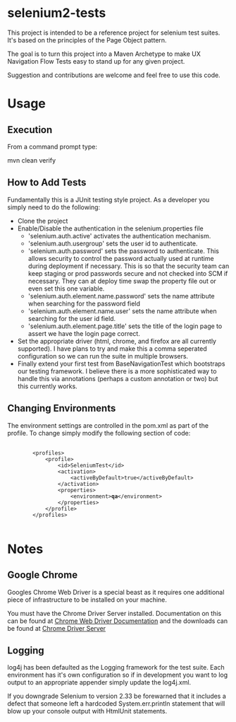selenium2-tests
===============

This project is intended to be a reference project for selenium test suites.  It's based on the principles of the Page Object pattern.

The goal is to turn this project into a Maven Archetype to make UX Navigation Flow Tests easy to stand up for any given project.

Suggestion and contributions are welcome and feel free to use this code.  

Usage
=====

Execution
---------

From a command prompt type:

mvn clean verify

How to Add Tests
----------------
Fundamentally this is a JUnit testing style project.  As a developer you simply need to do the following:

* Clone the project
* Enable/Disable the authentication in the selenium.properties file
	+ 'selenium.auth.active' activates the authentication mechanism.
    + 'selenium.auth.usergroup' sets the user id to authenticate.
    + 'selenium.auth.password' sets the password to authenticate.  This allows security to control the password actually used at runtime during deployment if necessary.  This is so that the security team can keep staging or prod passwords secure and not checked into SCM if necessary.  They can at deploy time swap the property file out or even set this one variable.
	+ 'selenium.auth.element.name.password' sets the name attribute when searching for the password field
	+ 'selenium.auth.element.name.user' sets the name attribute when searching for the user id field.
	+ 'selenium.auth.element.page.title' sets the title of the login page to assert we have the login page correct.
* Set the appropriate driver (html, chrome, and firefox are all currently supported).  I have plans to try and make this a comma seperated configuration so we can run the suite in multiple browsers.
* Finally extend your first test from BaseNavigationTest which bootstraps our testing framework.  I believe there is a more sophisticated way to handle this via annotations (perhaps a custom annotation or two) but this currently works.

Changing Environments
---------------------
The environment settings are controlled in the pom.xml as part of the profile.  To change simply modify the following section of code:
<pre>
	<code>
		&lt;profiles&gt;
			&lt;profile&gt;
				&lt;id&gt;SeleniumTest&lt;/id&gt;
				&lt;activation&gt;
					&lt;activeByDefault&gt;true&lt;/activeByDefault&gt;
				&lt;/activation&gt;
				&lt;properties&gt;
					&lt;environment&gt;<b>qa</b>&lt;/environment&gt;
				&lt;/properties&gt;
			&lt;/profile&gt;
		&lt;/profiles&gt;
	</code>
</pre>

Notes
=====

Google Chrome
-------------

Googles Chrome Web Driver is a special beast as it requires one additional piece of infrastructure to be installed on your machine.

You must have the Chrome Driver Server installed.  Documentation on this can be found at [Chrome Web Driver Documentation](https://code.google.com/p/selenium/wiki/ChromeDriver) and the downloads can be found at [Chrome Driver Server](https://code.google.com/p/chromedriver/downloads/list)

Logging
-------
log4j has been defaulted as the Logging framework for the test suite.  Each environment has it's own configuration so if in development you want to log output to an appropriate appender simply update the log4j.xml.

If you downgrade Selenium to version 2.33 be forewarned that it includes a defect that someone left a hardcoded System.err.println statement that will blow up your console output with HtmlUnit statements. 
